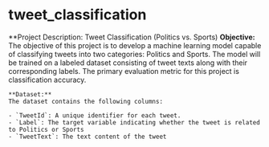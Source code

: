 # tweet_classification
**Project Description: Tweet Classification (Politics vs. Sports)
    **Objective:**
    The objective of this project is to develop a machine learning model capable of classifying tweets into two categories: Politics and Sports. The model will be trained on a labeled dataset consisting of tweet texts along with their corresponding labels. The primary evaluation metric for this project is classification accuracy.
    
    **Dataset:**
    The dataset contains the following columns:
   
    - `TweetId`: A unique identifier for each tweet.
    - `Label`: The target variable indicating whether the tweet is related to Politics or Sports
    - `TweetText`: The text content of the tweet
